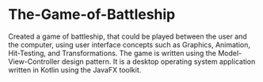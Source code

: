 # The-Game-of-Battleship

Created a game of battleship, that could be played between the user and the computer, using user interface concepts such as Graphics, Animation, Hit-Testing, and Transformations. The game is written using the Model-View-Controller design pattern. It is a desktop operating system application written in Kotlin using the JavaFX toolkit.
